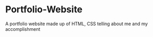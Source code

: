 # Portfolio-Website
A portfolio website made up of HTML, CSS telling about me and my accomplishment
